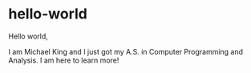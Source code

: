 # hello-world


Hello world,

I am Michael King and I just got my A.S. in Computer Programming and Analysis. I am here to learn more!
